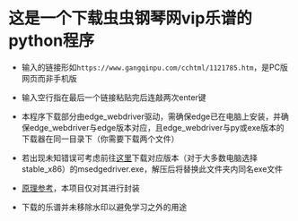 # 这是一个下载虫虫钢琴网vip乐谱的python程序

- 输入的链接形如```https://www.gangqinpu.com/cchtml/1121785.htm```，是PC版网页而非手机版

- 输入空行指在最后一个链接粘贴完后连敲两次enter键

- 本程序下载部分由edge_webdriver驱动，需确保edge已在电脑上安装，并确保edge_webdriver与edge版本对应，且edge_webdriver与py或exe版本的下载器在同一目录下（你需要下载两个文件）

- 若出现未知错误可考虑前往[这里](https://developer.microsoft.com/en-us/microsoft-edge/tools/webdriver/?form=MA13LH#downloads)下载对应版本（对于大多数电脑选择stable_x86）的msedgedriver.exe，解压后将替换此文件夹内同名exe文件
  
- [原理参考](https://www.52pojie.cn/thread-1470976-1-1.html)，本项目仅对其进行封装

- 下载的乐谱并未移除水印以避免学习之外的用途

